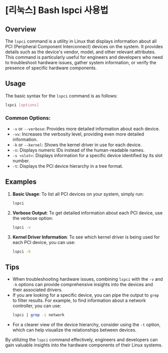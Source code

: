 # [리눅스] Bash lspci 사용법

## Overview
The `lspci` command is a utility in Linux that displays information about all PCI (Peripheral Component Interconnect) devices on the system. It provides details such as the device's vendor, model, and other relevant attributes. This command is particularly useful for engineers and developers who need to troubleshoot hardware issues, gather system information, or verify the presence of specific hardware components.

## Usage
The basic syntax for the `lspci` command is as follows:

```bash
lspci [options]
```

### Common Options:
- `-v` or `--verbose`: Provides more detailed information about each device.
- `-vv`: Increases the verbosity level, providing even more detailed information.
- `-k` or `--kernel`: Shows the kernel driver in use for each device.
- `-n`: Displays numeric IDs instead of the human-readable names.
- `-s <slot>`: Displays information for a specific device identified by its slot number.
- `-t`: Displays the PCI device hierarchy in a tree format.

## Examples
1. **Basic Usage**: To list all PCI devices on your system, simply run:
   ```bash
   lspci
   ```

2. **Verbose Output**: To get detailed information about each PCI device, use the verbose option:
   ```bash
   lspci -v
   ```

3. **Kernel Driver Information**: To see which kernel driver is being used for each PCI device, you can use:
   ```bash
   lspci -k
   ```

## Tips
- When troubleshooting hardware issues, combining `lspci` with the `-v` and `-k` options can provide comprehensive insights into the devices and their associated drivers.
- If you are looking for a specific device, you can pipe the output to `grep` to filter results. For example, to find information about a network controller, you can use:
  ```bash
  lspci | grep -i network
  ```
- For a clearer view of the device hierarchy, consider using the `-t` option, which can help visualize the relationships between devices.

By utilizing the `lspci` command effectively, engineers and developers can gain valuable insights into the hardware components of their Linux systems.
